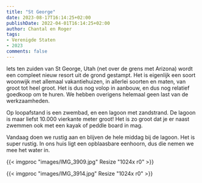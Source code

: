 ```yaml
---
title: "St George"
date: 2023-08-17T16:14:25+02:00
publishDate: 2022-04-01T16:14:25+02:00
author: Chantal en Roger
tags:
- Verenigde Staten
- 2023
comments: false
---
```


Iets ten zuiden van St George, Utah (net over de grens met Arizona) wordt een compleet nieuw resort uit de grond gestampt. Het is eigenlijk een soort woonwijk met allemaal vakantiehuizen, in allerlei soorten en maten, van groot tot heel groot. Het is dus nog volop in aanbouw, en dus nog relatief goedkoop om te huren. We hebben overigens helemaal geen last van de werkzaamheden.

Op loopafstand is een zwembad, en een lagoon met zandstrand. De lagoon is maar liefst 10.000 vierkante meter groot! Het is zo groot dat je er naast zwemmen ook met een kayak of peddle board in mag.

Vandaag doen we rustig aan en blijven de hele middag bij de lagoon. Het is super rustig. In ons huis ligt een opblaasbare eenhoorn, dus die nemen we mee het water in.

{{< imgproc "images/IMG_3909.jpg" Resize "1024x r0" >}}

{{< imgproc "images/IMG_3914.jpg" Resize "1024x r0" >}}
